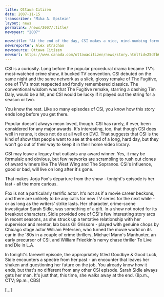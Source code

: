 ```yaml
---
title: Ottawa Citizen
date: 2007-11-15
transcriber: "Mika A. Epstein"
layout: news
permalink: /news/2007/:title/
newsyear: "2007"

newstitle: "At the end of the day, CSI makes a nice, mind-numbing formula  "
newsreporter: Alex Strachan
newssource: Ottawa Citizen
newsurl: https://www.canada.com/ottawacitizen/news/story.html?id=25dfb6a3-be7e-41f4-aa93-f7a77848176b
---
```

CSI is a curiosity. Long before the popular procedural drama became TV's most-watched crime show, it bucked TV convention. CSI debuted on the same night and the same network as a slick, glossy remake of The Fugitive, one of TV's most respected and fondly remembered classics. The conventional wisdom was that The Fugitive remake, starring a dashing Tim Daly, would be a hit, and CSI would be lucky if it played out the string for a season or two.

You know the rest. Like so many episodes of CSI, you know how this story ends long before you get there.

Popular doesn't always mean loved, though. CSI has rarely, if ever, been considered for any major awards. It's interesting, too, that though CSI does well in reruns, it does not do at all well on DVD. That suggests that CSI is the kind of show that people want to see at the end of a long, hard day, but they won't go out of their way to keep it in their home video library.

CSI may leave a legacy that outlasts any award winner. Yes, it may be formulaic and obvious, but few networks are scrambling to rush out clones of award winners like The West Wing and The Sopranos. CSI's influence, good or bad, will live on long after it's gone.

That makes Jorja Fox's departure from the show - tonight's episode is her last - all the more curious.

Fox is not a particularly terrific actor. It's not as if a movie career beckons, and there are unlikely to be any calls for new TV series for the next while - or as long as the writers' strike lasts. Her character, crime-scene investigator Sarah Sidle, was something of a gift. In a show not noted for its breakout characters, Sidle provided one of CSI's few interesting story arcs in recent seasons, as she struck up a tentative relationship with her supervisor and mentor, lab boss Gil Grissom - played with genuine chops by Chicago stage actor William Petersen, who turned the movie world on its ear in the '80s in a couple of crime thrillers, Michael Mann's Manhunter, an early precursor of CSI, and William Friedkin's nervy chase thriller To Live and Die in L.A.

In tonight's farewell episode, the appropriately titled Goodbye & Good Luck, Sidle encounters a spectre from her past - an encounter that leaves her shaken and questioning her future on the job. You already know how it ends, but that's no different from any other CSI episode. Sarah Sidle always gets her man. It's just that, this time, she walks away at the end. (8p.m., CTV; 9p.m., CBS)

[...]
